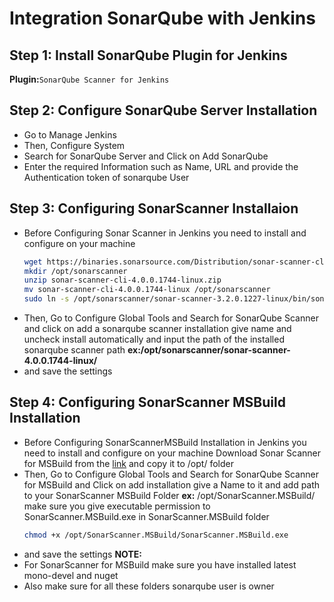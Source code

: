 # Integration SonarQube with Jenkins

## Step 1:  Install SonarQube Plugin for Jenkins
**Plugin:**```SonarQube Scanner for Jenkins```

## Step 2: Configure SonarQube Server Installation
 - Go to Manage Jenkins
 - Then, Configure System
 - Search for SonarQube Server and Click on Add SonarQube
 - Enter the required Information such as Name, URL and provide the Authentication token of sonarqube User

## Step 3: Configuring SonarScanner Installaion
 - Before Configuring Sonar Scanner in Jenkins you need to install and configure on your machine 
   ```bash
   wget https://binaries.sonarsource.com/Distribution/sonar-scanner-cli/sonar-scanner-cli-4.0.0.1744-linux.zip
   mkdir /opt/sonarscanner
   unzip sonar-scanner-cli-4.0.0.1744-linux.zip
   mv sonar-scanner-cli-4.0.0.1744-linux /opt/sonarscanner
   sudo ln -s /opt/sonarscanner/sonar-scanner-3.2.0.1227-linux/bin/sonar-scanner /usr/local/bin/sonar-scanner
   ```
 - Then, Go to Configure Global Tools and Search for SonarQube Scanner and click on  add a sonarqube scanner installation give name and uncheck install automatically and input the path of the installed sonarqube scanner path **ex:/opt/sonarscanner/sonar-scanner-4.0.0.1744-linux/**
 - and save the settings
 
## Step 4: Configuring SonarScanner MSBuild Installation
 - Before Configuring SonarScannerMSBuild Installation in Jenkins you need to install and configure on your machine
   Download Sonar Scanner for MSBuild from the [link](https://github-production-release-asset-2e65be.s3.amazonaws.com/34444711/86426b00-8213-11e9-8f88-703c2f5a2213?X-Amz-Algorithm=AWS4-HMAC-SHA256&X-Amz-Credential=AKIAIWNJYAX4CSVEH53A%2F20190715%2Fus-east-1%2Fs3%2Faws4_request&X-Amz-Date=20190715T093458Z&X-Amz-Expires=300&X-Amz-Signature=c03a4bf86f05e624601322bcbf77e367303a89fc222d43ec23afca024ed5a6dc&X-Amz-SignedHeaders=host&actor_id=18532675&response-content-disposition=attachment%3B%20filename%3Dsonar-scanner-msbuild-4.6.2.2108-net46.zip&response-content-type=application%2Foctet-stream) and copy it to /opt/ folder
 - Then, Go to Configure Global Tools and Search for SonarQube Scanner for MSBuild and Click on add installation give a Name to it and add path to your SonarScanner MSBuild Folder **ex:** /opt/SonarScanner.MSBuild/ make sure you give executable permission to SonarScanner.MSBuild.exe in SonarScanner.MSBuild folder 
   ```bash
   chmod +x /opt/SonarScanner.MSBuild/SonarScanner.MSBuild.exe
   ```
 - and save the settings
**NOTE:** 
 - For SonarScanner for MSBuild make sure you have installed latest mono-devel and nuget
 - Also make sure for all these folders sonarqube user is owner
